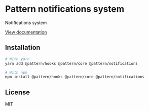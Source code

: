 # Pattern notifications system

Notifications system

[View documentation](https://pattern-ui.design/)

## Installation

```sh
# With yarn
yarn add @pattern/hooks @pattern/core @pattern/notifications

# With npm
npm install @pattern/hooks @pattern/core @pattern/notifications
```

## License

MIT
